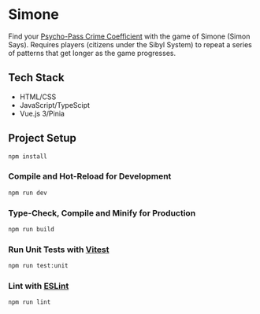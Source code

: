 # Simone

Find your [Psycho-Pass Crime Coefficient](https://psychopass.fandom.com/wiki/Psycho-Pass) with the game of Simone (Simon Says). Requires players (citizens under the Sibyl System) to repeat a series of patterns that get longer as the game progresses.


## Tech Stack

- HTML/CSS
- JavaScript/TypeScipt
- Vue.js 3/Pinia

## Project Setup

```sh
npm install
```

### Compile and Hot-Reload for Development

```sh
npm run dev
```

### Type-Check, Compile and Minify for Production

```sh
npm run build
```

### Run Unit Tests with [Vitest](https://vitest.dev/)

```sh
npm run test:unit
```

### Lint with [ESLint](https://eslint.org/)

```sh
npm run lint
```
